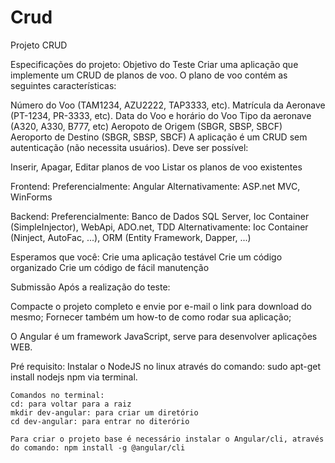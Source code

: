 # Crud
Projeto CRUD

Especificações do projeto:
Objetivo do Teste
Criar uma aplicação que implemente um CRUD de planos de voo. O plano de voo contém as seguintes características:

Número do Voo (TAM1234, AZU2222, TAP3333, etc).
Matrícula da Aeronave (PT-1234, PR-3333, etc).
Data do Voo e horário do Voo
Tipo da aeronave (A320, A330, B777, etc)
Aeropoto de Origem (SBGR, SBSP, SBCF)
Aeroporto de Destino (SBGR, SBSP, SBCF)
A aplicação é um CRUD sem autenticação (não necessita usuários). Deve ser possível:

Inserir, Apagar, Editar planos de voo
Listar os planos de voo existentes

Frontend:
    Preferencialmente: Angular
    Alternativamente: ASP.net MVC, WinForms

Backend:
    Preferencialmente: Banco de Dados SQL Server, Ioc Container (SimpleInjector), WebApi, ADO.net, TDD
    Alternativamente: Ioc Container (Ninject, AutoFac, ...), ORM (Entity Framework, Dapper, ...)

Esperamos que você:
    Crie uma aplicação testável
    Crie um código organizado
    Crie um código de fácil manutenção

Submissão
Após a realização do teste:

Compacte o projeto completo e envie por e-mail o link para download do mesmo;
Fornecer também um how-to de como rodar sua aplicação;

O Angular é um framework JavaScript, serve para desenvolver aplicações WEB.

Pré requisito: 
    Instalar o NodeJS no linux através do comando: sudo apt-get install nodejs npm via terminal.

    Comandos no terminal:
    cd: para voltar para a raiz
    mkdir dev-angular: para criar um diretório
    cd dev-angular: para entrar no diterório

    Para criar o projeto base é necessário instalar o Angular/cli, através do comando: npm install -g @angular/cli